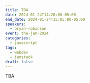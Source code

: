 ```yaml
---
title: TBA
date: 2024-01-24T14:20:00-05:00
end_date: 2024-01-24T15:05:00-05:00
speakers:
  - bryan-robinson
event: the-jam-2024
categories:
  - javascript
tags:
  - webdev
  - jamstack
draft: false
---
```


TBA
